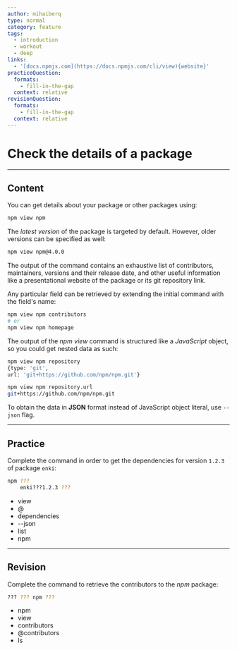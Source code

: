 ```yaml
---
author: mihaiberq
type: normal
category: feature
tags:
  - introduction
  - workout
  - deep
links:
  - '[docs.npmjs.com](https://docs.npmjs.com/cli/view){website}'
practiceQuestion:
  formats:
    - fill-in-the-gap
  context: relative
revisionQuestion:
  formats:
    - fill-in-the-gap
  context: relative
---
```


# Check the details of a package


---

## Content

You can get details about your package or other packages using:

```bash
npm view npm
```

The *latest version* of the package is targeted by default. However, older versions can be specified as well:

```bash
npm view npm@4.0.0
```

The output of the command contains an exhaustive list of contributors, maintainers, versions and their release date, and other useful information like a presentational website of the package or its git repository link.

Any particular field can be retrieved by extending the initial command with the field's name:

```bash
npm view npm contributors
# or
npm view npm homepage
```

The output of the *npm view* command is structured like a *JavaScript* object, so you could get nested data as such:

```bash
npm view npm repository
{type: 'git',
url: 'git+https://github.com/npm/npm.git'}

npm view npm repository.url
git+https://github.com/npm/npm.git
```

To obtain the data in **JSON** format instead of JavaScript object literal, use `--json` flag.


---

## Practice

Complete the command in order to get the dependencies for version `1.2.3` of package `enki`:

```bash
npm ???
    enki???1.2.3 ???
```

- view
- @
- dependencies
- --json
- list
- npm


---

## Revision

Complete the command to retrieve the contributors to the *npm* package:

```bash
??? ??? npm ???
```

- npm
- view
- contributors
- @contributors
- ls
